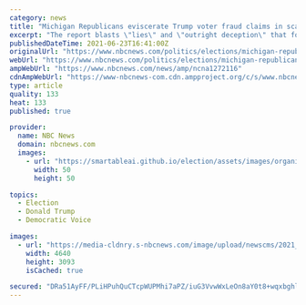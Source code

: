 ```yaml
---
category: news
title: "Michigan Republicans eviscerate Trump voter fraud claims in scathing report"
excerpt: "The report blasts \"lies\" and \"outright deception\" that formed the basis of many claims of election malfeasance in the state."
publishedDateTime: 2021-06-23T16:41:00Z
originalUrl: "https://www.nbcnews.com/politics/elections/michigan-republicans-eviscerate-trump-voter-fraud-claims-scathing-report-n1272116"
webUrl: "https://www.nbcnews.com/politics/elections/michigan-republicans-eviscerate-trump-voter-fraud-claims-scathing-report-n1272116"
ampWebUrl: "https://www.nbcnews.com/news/amp/ncna1272116"
cdnAmpWebUrl: "https://www-nbcnews-com.cdn.ampproject.org/c/s/www.nbcnews.com/news/amp/ncna1272116"
type: article
quality: 133
heat: 133
published: true

provider:
  name: NBC News
  domain: nbcnews.com
  images:
    - url: "https://smartableai.github.io/election/assets/images/organizations/nbcnews.com-50x50.jpg"
      width: 50
      height: 50

topics:
  - Election
  - Donald Trump
  - Democratic Voice

images:
  - url: "https://media-cldnry.s-nbcnews.com/image/upload/newscms/2021_25/3485921/210623-michigan-reps-mb-1559.jpg"
    width: 4640
    height: 3093
    isCached: true

secured: "DRa51AyFF/PLiHPuhQuCTcpWUPMhi7aPZ/iuG3VvwWxLeOn8aY0t8+wqxbghloW7j9iXTbt0JTCkQ4631QEjD1ktPsCIwB1IYh061UK1pmR+ytdLT7hVlrS9O4zOjKUEEKoAkG2yp/6uFtgMHnLiW/34PEaSW4LBIvj7C0ZIlM+XYUhx3L4FONWt+nPXjGdGJm3iJoZFLRLORMmQR3dR07/wES4KADpGdNPZCUjclQJHX+48IewBaV6KWqY1yOavJPRCWN9LpRYidBntPp4yXSmhs5Arsql7oIVqcSgQ5tw4PqhLZRaijsPzWk5a4PdlG7x/gm9hjsbMaZ1qg98Dkdk8qpIWnY3JBBR+tG33j98=;KGul8S8V2Klmrez5UShA+Q=="
---
```


